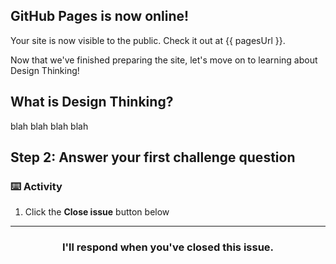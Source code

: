 ## GitHub Pages is now online!
Your site is now visible to the public. Check it out at {{ pagesUrl }}.

Now that we've finished preparing the site, let's move on to learning about Design Thinking!

## What is Design Thinking?
blah blah blah blah

## Step 2: Answer your first challenge question

### :keyboard: Activity

1. Click the **Close issue** button below

<hr>
<h3 align="center">I'll respond when you've closed this issue.</h3>
